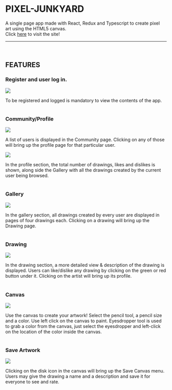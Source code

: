 <h1>PIXEL-JUNKYARD</h1>
<p>A single page app made with React, Redux and Typescript to create pixel art using the HTML5 canvas.</br>
Click <a href="https://pixel-junkyard.netlify.app/home">here</a> to visit the site!
</p>
<hr>
<br>
<h2>FEATURES</h2>
<h3>Register and user log in.</h3>
<img src="./showcase/path01.png"/>
<p>To be registered and logged is mandatory to view the contents of the app.</p>
<h1></h1>
<h3>Community/Profile</h3>
<img src="./showcase/path03.png"/>
<p>A list of users is displayed in the Community page. Clicking on any of those will bring up the profile page for that particular user.</p>
<img src="./showcase/path02.png"/>
<p>In the profile section, the total number of drawings, likes and dislikes is shown, along side the Gallery with all the drawings created by the current user being browsed.</p>
<h1></h1>
<h3>Gallery</h3>
<img src="./showcase/path04.png"/>
<p>In the gallery section, all drawings created by every user are displayed in pages of four drawings each. Clicking on a drawing will bring up the Drawing page.</p>
<h1></h1>
<h3>Drawing</h3>
<img src="./showcase/path05.png"/>
<p>In the drawing section, a more detailed view & description of the drawing is displayed. Users can like/dislike any drawing by clicking on the green or red button under it. Clicking on the artist will bring up its profile.</p>
<h1></h1>
<h3>Canvas</h3>
<img src="./showcase/path07.png"/>
<p>Use the canvas to create your artwork! Select the pencil tool, a pencil size and a color. Use left click on the canvas to paint. Eyesdropper tool is used to grab a color from the canvas, just select the eyesdropper and left-click on the location of the color inside the canvas.
<h1></h1>
<h3>Save Artwork</h3>
<img src="./showcase/path08.png"/>
<p>Clicking on the disk icon in the canvas will bring up the Save Canvas menu. Users may give the drawing a name and a description and save it for everyone to see and rate.
